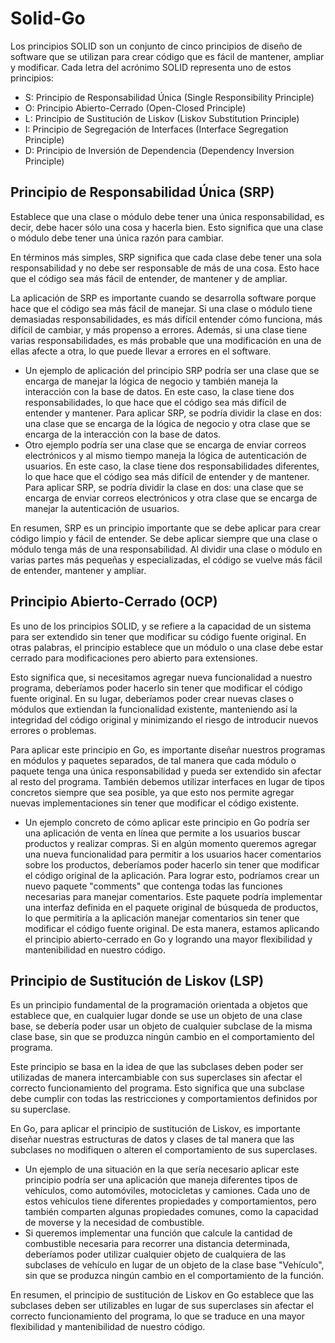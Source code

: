 # Solid-Go
Los principios SOLID son un conjunto de cinco principios de diseño de software que se utilizan para crear código que es fácil de mantener, ampliar y modificar. Cada letra del acrónimo SOLID representa uno de estos principios:

- S: Principio de Responsabilidad Única (Single Responsibility Principle)
- O: Principio Abierto-Cerrado (Open-Closed Principle)
- L: Principio de Sustitución de Liskov (Liskov Substitution Principle)
- I: Principio de Segregación de Interfaces (Interface Segregation Principle)
- D: Principio de Inversión de Dependencia (Dependency Inversion Principle)

## Principio de Responsabilidad Única (SRP)

Establece que una clase o módulo debe tener una única responsabilidad, es decir, debe hacer sólo una cosa y hacerla bien. Esto significa que una clase o módulo debe tener una única razón para cambiar.

En términos más simples, SRP significa que cada clase debe tener una sola responsabilidad y no debe ser responsable de más de una cosa. Esto hace que el código sea más fácil de entender, de mantener y de ampliar.

La aplicación de SRP es importante cuando se desarrolla software porque hace que el código sea más fácil de manejar. Si una clase o módulo tiene demasiadas responsabilidades, es más difícil entender cómo funciona, más difícil de cambiar, y más propenso a errores. Además, si una clase tiene varias responsabilidades, es más probable que una modificación en una de ellas afecte a otra, lo que puede llevar a errores en el software.

- Un ejemplo de aplicación del principio SRP podría ser una clase que se encarga de manejar la lógica de negocio y también maneja la interacción con la base de datos. En este caso, la clase tiene dos responsabilidades, lo que hace que el código sea más difícil de entender y mantener. Para aplicar SRP, se podría dividir la clase en dos: una clase que se encarga de la lógica de negocio y otra clase que se encarga de la interacción con la base de datos.
- Otro ejemplo podría ser una clase que se encarga de enviar correos electrónicos y al mismo tiempo maneja la lógica de autenticación de usuarios. En este caso, la clase tiene dos responsabilidades diferentes, lo que hace que el código sea más difícil de entender y de mantener. Para aplicar SRP, se podría dividir la clase en dos: una clase que se encarga de enviar correos electrónicos y otra clase que se encarga de manejar la autenticación de usuarios.

En resumen, SRP es un principio importante que se debe aplicar para crear código limpio y fácil de entender. Se debe aplicar siempre que una clase o módulo tenga más de una responsabilidad. Al dividir una clase o módulo en varias partes más pequeñas y especializadas, el código se vuelve más fácil de entender, mantener y ampliar.

## Principio Abierto-Cerrado (OCP)
Es uno de los principios SOLID, y se refiere a la capacidad de un sistema para ser extendido sin tener que modificar su código fuente original. En otras palabras, el principio establece que un módulo o una clase debe estar cerrado para modificaciones pero abierto para extensiones.

Esto significa que, si necesitamos agregar nueva funcionalidad a nuestro programa, deberíamos poder hacerlo sin tener que modificar el código fuente original. En su lugar, deberíamos poder crear nuevas clases o módulos que extiendan la funcionalidad existente, manteniendo así la integridad del código original y minimizando el riesgo de introducir nuevos errores o problemas.

Para aplicar este principio en Go, es importante diseñar nuestros programas en módulos y paquetes separados, de tal manera que cada módulo o paquete tenga una única responsabilidad y pueda ser extendido sin afectar al resto del programa. También debemos utilizar interfaces en lugar de tipos concretos siempre que sea posible, ya que esto nos permite agregar nuevas implementaciones sin tener que modificar el código existente.
- Un ejemplo concreto de cómo aplicar este principio en Go podría ser una aplicación de venta en línea que permite a los usuarios buscar productos y realizar compras. Si en algún momento queremos agregar una nueva funcionalidad para permitir a los usuarios hacer comentarios sobre los productos, deberíamos poder hacerlo sin tener que modificar el código original de la aplicación.
Para lograr esto, podríamos crear un nuevo paquete "comments" que contenga todas las funciones necesarias para manejar comentarios. Este paquete podría implementar una interfaz definida en el paquete original de búsqueda de productos, lo que permitiría a la aplicación manejar comentarios sin tener que modificar el código fuente original. De esta manera, estamos aplicando el principio abierto-cerrado en Go y logrando una mayor flexibilidad y mantenibilidad en nuestro código.

## Principio de Sustitución de Liskov (LSP)
Es un principio fundamental de la programación orientada a objetos que establece que, en cualquier lugar donde se use un objeto de una clase base, se debería poder usar un objeto de cualquier subclase de la misma clase base, sin que se produzca ningún cambio en el comportamiento del programa.

Este principio se basa en la idea de que las subclases deben poder ser utilizadas de manera intercambiable con sus superclases sin afectar el correcto funcionamiento del programa. Esto significa que una subclase debe cumplir con todas las restricciones y comportamientos definidos por su superclase.

En Go, para aplicar el principio de sustitución de Liskov, es importante diseñar nuestras estructuras de datos y clases de tal manera que las subclases no modifiquen o alteren el comportamiento de sus superclases.
- Un ejemplo de una situación en la que sería necesario aplicar este principio podría ser una aplicación que maneja diferentes tipos de vehículos, como automóviles, motocicletas y camiones. Cada uno de estos vehículos tiene diferentes propiedades y comportamientos, pero también comparten algunas propiedades comunes, como la capacidad de moverse y la necesidad de combustible.
- Si queremos implementar una función que calcule la cantidad de combustible necesaria para recorrer una distancia determinada, deberíamos poder utilizar cualquier objeto de cualquiera de las subclases de vehículo en lugar de un objeto de la clase base "Vehículo", sin que se produzca ningún cambio en el comportamiento de la función.

En resumen, el principio de sustitución de Liskov en Go establece que las subclases deben ser utilizables en lugar de sus superclases sin afectar el correcto funcionamiento del programa, lo que se traduce en una mayor flexibilidad y mantenibilidad de nuestro código.
